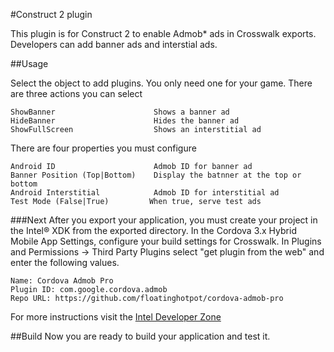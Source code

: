 #Construct 2 plugin

This plugin is for Construct 2 to enable Admob* ads in Crosswalk exports.  Developers can add banner ads and interstial ads.

##Usage

Select the object to add plugins.  You only need one for your game.  There are three actions you can select

```
ShowBanner						Shows a banner ad
HideBanner						Hides the banner ad
ShowFullScreen					Shows an interstitial ad
```

There are four properties you must configure

```
Android ID 						Admob ID for banner ad
Banner Position (Top|Bottom)	Display the batnner at the top or bottom
Android Interstitial			Admob ID for interstitial ad
Test Mode (False|True)         When true, serve test ads
```

###Next
After you export your application, you must create your project in the Intel® XDK from the exported directory.  In the Cordova 3.x Hybrid Mobile App Settings, configure your build settings for Crosswalk.  In Plugins and Permissions -> Third Party Plugins select "get plugin from the web" and enter the following values.

```
Name: Cordova Admob Pro
Plugin ID: com.google.cordova.admob
Repo URL: https://github.com/floatinghotpot/cordova-admob-pro
```

For more instructions visit the <a href="https://software.intel.com/en-us/html5/articles/ads-for-crosswalk-and-construct-2" target="_blank">Intel Developer Zone</a>

##Build
Now you are ready to build your application and test it.
